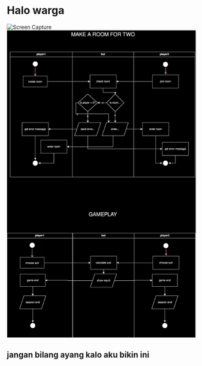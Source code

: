 # Halo warga
![Screen Capture](./screen-capture.gif)
![Diagram dot savage](./diagram.svg)
## jangan bilang ayang kalo aku bikin ini
